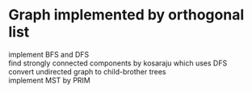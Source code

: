 <!--
 * @Author: verandert
 * @Date: 2020-05-01 16:33:08
 * @LastEditTime: 2020-05-07 03:04:34
 * @Description: readme
 -->
# Graph implemented by orthogonal list
implement BFS and DFS  
find strongly connected components by kosaraju which uses DFS  
convert undirected graph to child-brother trees  
implement MST by PRIM     
